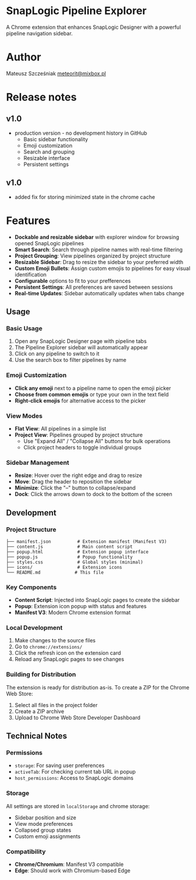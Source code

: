# SnapLogic Pipeline Explorer

A Chrome extension that enhances SnapLogic Designer with a powerful pipeline navigation sidebar.

# Author
Mateusz Szcześniak
meteorit@mixbox.pl

# Release notes
## v1.0 
- production version - no development history in GitHub
  - Basic sidebar functionality
  - Emoji customization
  - Search and grouping
  - Resizable interface
  - Persistent settings
## v1.0
  - added fix for storing minimized state in the chrome cache

# Features

- **Dockable and resizable sidebar** with explorer window for browsing opened SnapLogic pipelines
- **Smart Search**: Search through pipeline names with real-time filtering
- **Project Grouping**: View pipelines organized by project structure
- **Resizable Sidebar**: Drag to resize the sidebar to your preferred width
- **Custom Emoji Bullets**: Assign custom emojis to pipelines for easy visual identification
- **Configurable** options to fit to your prefferences
- **Persistent Settings**: All preferences are saved between sessions
- **Real-time Updates**: Sidebar automatically updates when tabs change


## Usage

### Basic Usage

1. Open any SnapLogic Designer page with pipeline tabs
2. The Pipeline Explorer sidebar will automatically appear
3. Click on any pipeline to switch to it
4. Use the search box to filter pipelines by name

### Emoji Customization

- **Click any emoji** next to a pipeline name to open the emoji picker
- **Choose from common emojis** or type your own in the text field
- **Right-click emojis** for alternative access to the picker

### View Modes

- **Flat View**: All pipelines in a simple list
- **Project View**: Pipelines grouped by project structure
  - Use "Expand All" / "Collapse All" buttons for bulk operations
  - Click project headers to toggle individual groups

### Sidebar Management

- **Resize**: Hover over the right edge and drag to resize
- **Move**: Drag the header to reposition the sidebar
- **Minimize**: Click the "–" button to collapse/expand
- **Dock**: Click the arrows down to dock to the bottom of the screen

## Development

### Project Structure

```
├── manifest.json          # Extension manifest (Manifest V3)
├── content.js             # Main content script
├── popup.html             # Extension popup interface
├── popup.js               # Popup functionality
├── styles.css             # Global styles (minimal)
├── icons/                 # Extension icons
└── README.md             # This file
```

### Key Components

- **Content Script**: Injected into SnapLogic pages to create the sidebar
- **Popup**: Extension icon popup with status and features
- **Manifest V3**: Modern Chrome extension format

### Local Development

1. Make changes to the source files
2. Go to `chrome://extensions/`
3. Click the refresh icon on the extension card
4. Reload any SnapLogic pages to see changes

### Building for Distribution

The extension is ready for distribution as-is. To create a ZIP for the Chrome Web Store:

1. Select all files in the project folder
2. Create a ZIP archive
3. Upload to Chrome Web Store Developer Dashboard

## Technical Notes

### Permissions

- `storage`: For saving user preferences
- `activeTab`: For checking current tab URL in popup
- `host_permissions`: Access to SnapLogic domains

### Storage

All settings are stored in `localStorage` and chrome storage:
- Sidebar position and size
- View mode preferences
- Collapsed group states
- Custom emoji assignments

### Compatibility

- **Chrome/Chromium**: Manifest V3 compatible
- **Edge**: Should work with Chromium-based Edge
